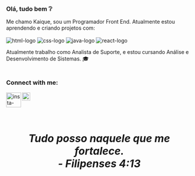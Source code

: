 ### Olá, tudo bem :grey_question: 

Me chamo Kaique, sou um Programador Front End. Atualmente estou aprendendo e criando projetos com:
<br>
<br>
<img src="https://img.shields.io/badge/HTML5-E34F26?style=for-the-badge&logo=html5&logoColor=white" alt="html-logo"/> <img src="https://img.shields.io/badge/CSS3-1572B6?style=for-the-badge&logo=css3&logoColor=white" alt="css-logo"/> <img src="https://img.shields.io/badge/JavaScript-323330?style=for-the-badge&logo=javascript&logoColor=F7DF1E" alt="java-logo" /> <img src="https://img.shields.io/badge/React-20232A?style=for-the-badge&logo=react&logoColor=61DAFB" alt="react-logo" />

Atualmente trabalho como Analista de Suporte, e estou cursando Análise e Desenvolvimento de Sistemas. :mortar_board:
<br>
<br>
### Connect with me:

<p>
<a href="https://www.instagram.com/_kaiquecaldas/" />
<img align="left"  alt="insta-logo" width="40px" src="https://i0.wp.com/multarte.com.br/wp-content/uploads/2019/03/logo-instagram-png-fundo-transparente4.png?resize=696%2C696&ssl=1" /></a>
<a href="https://www.linkedin.com/in/kaique-caldas-38a090251/"/>
<img align="left" alt="linkedin-logo" width="22px" src="https://cdn-icons-png.flaticon.com/512/174/174857.png" />
</a>
</p>
<br>
<br>
<br>
<br>
<h1 align="center"> <i>Tudo posso naquele que me fortalece.
<br>
- Filipenses 4:13 </center>
</h1>
